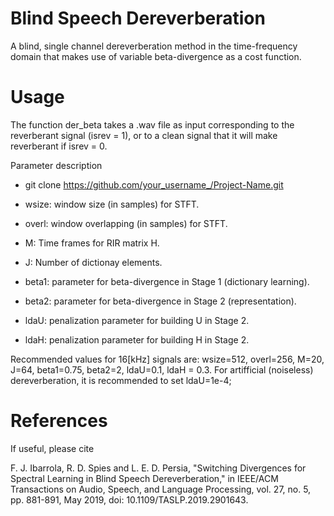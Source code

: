 # Blind Speech Dereverberation

A blind, single channel dereverberation method in the time-frequency domain that makes use of variable beta-divergence as a cost function.


# Usage

The function der_beta takes a .wav file as input corresponding to the reverberant signal (isrev = 1), or to a clean signal that it will make reverberant if isrev = 0.

Parameter description

* git clone https://github.com/your_username_/Project-Name.git

* wsize: window size (in samples) for STFT.

* overl: window overlapping (in samples) for STFT.

* M: Time frames for RIR matrix H.

* J: Number of dictionay elements.

* beta1: parameter for beta-divergence in Stage 1 (dictionary learning).

* beta2: parameter for beta-divergence in Stage 2 (representation).

* ldaU: penalization parameter for building U in Stage 2.

* ldaH: penalization parameter for building H in Stage 2.



Recommended values for 16[kHz] signals are: wsize=512, overl=256, M=20, J=64, beta1=0.75, beta2=2, ldaU=0.1, ldaH = 0.3. For artifficial (noiseless) dereverberation, it is recommended to set ldaU=1e-4;


# References

If useful, please cite

F. J. Ibarrola, R. D. Spies and L. E. D. Persia, "Switching Divergences for Spectral Learning in Blind Speech Dereverberation," in IEEE/ACM Transactions on Audio, Speech, and Language Processing, vol. 27, no. 5, pp. 881-891, May 2019, doi: 10.1109/TASLP.2019.2901643.
